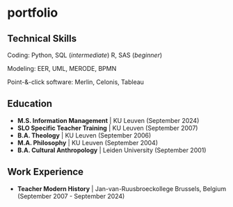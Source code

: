 # portfolio

## Technical Skills
Coding:                    Python, SQL (*intermediate*)
                           R, SAS (*beginner*)
                  
Modeling:                  EER, UML, MERODE, BPMN

Point-&-click software:    Merlin, Celonis, Tableau

## Education
- **M.S. Information Management** | KU Leuven (September 2024)
- **SLO  Specific Teacher Training** | KU Leuven (September 2007)
- **B.A. Theology** | KU Leuven (September 2006)
- **M.A. Philosophy** | KU Leuven (September 2004)
- **B.A. Cultural Anthropology** | Leiden University (September 2001)

## Work Experience
- **Teacher Modern History** | Jan-van-Ruusbroeckollege Brussels, Belgium (September 2007 - September 2024)
